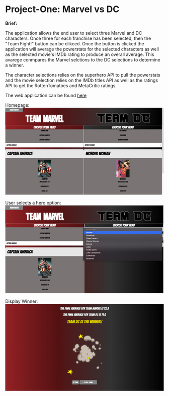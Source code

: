 # Project-One: Marvel vs DC

**Brief:**

The application allows the end user to select three Marvel and DC characters. Once three for each franchise has been selected, then the "Team Fight!" button can be clikced. Once the button is clicked the application will average the powerstats for the selected characters as well as the selected movie's IMDb rating to produce an overall average. This avarege conmpares the Marvel selctions to the DC selections to determine a winner. 

The character selections relies on the superhero API to pull the powerstats and the movie selection relies on the IMDb titles API as well as the ratings API to get the RottenTomatoes and MetaCritic ratings. 

The web application can be found [here](https://dasiasmith.github.io/Marvel-Vs-DC/)

Homepage:
![Home page](./assets/Homepage.png)

User selects a hero option:
![Select](./assets/Select.png)

Display Winner:
![Winner](./assets/Winners.png)
